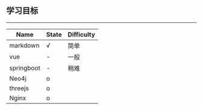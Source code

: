 ## 学习目标
***

 | Name | State | Difficulty | 
 | ---- | ----- | ---------- |
 | markdown | √ | 简单 |
 | vue | - | 一般 |
 | springboot | - | 稍难 |
 | Neo4j | o |  |
 | threejs | o |  |
 | Nginx | o |  |